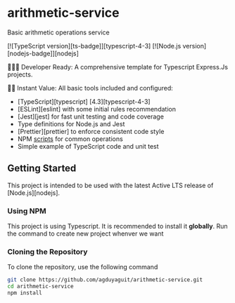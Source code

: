 # arithmetic-service
Basic arithmetic operations service


[![TypeScript version][ts-badge]][typescript-4-3]
[![Node.js version][nodejs-badge]][nodejs]

👩🏻‍💻 Developer Ready: A comprehensive template for Typescript Express.Js projects.

🏃🏽 Instant Value: All basic tools included and configured:

- [TypeScript][typescript] [4.3][typescript-4-3]
- [ESLint][eslint] with some initial rules recommendation
- [Jest][jest] for fast unit testing and code coverage
- Type definitions for Node.js and Jest
- [Prettier][prettier] to enforce consistent code style
- NPM [scripts](#available-scripts) for common operations
- Simple example of TypeScript code and unit test

## Getting Started

This project is intended to be used with the latest Active LTS release of [Node.js][nodejs].
### Using NPM

This project is using Typescript. It is recommended to install it **globally**. Run the command to create new project whenver we want

### Cloning the Repository

To clone the repository, use the following command

```sh
git clone https://github.com/agduyaguit/arithmetic-service.git
cd arithmetic-service
npm install
```




